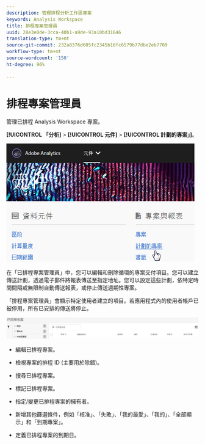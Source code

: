 ```yaml
---
description: 管理排程分析工作區專案
keywords: Analysis Workspace
title: 排程專案管理員
uuid: 28e3e0de-3cca-40b1-a9de-93a10bd31646
translation-type: tm+mt
source-git-commit: 232a8376d605fc2345b16fc6579b77dbe2eb7709
workflow-type: tm+mt
source-wordcount: '150'
ht-degree: 96%

---
```



# 排程專案管理員

管理已排程 Analysis Workspace 專案。

**[!UICONTROL 「分析]** > **[!UICONTROL 元件]** > **[!UICONTROL 計劃的專案」]**。

![](assets/components-scheduled-projects.png)

在「已排程專案管理員」中，您可以編輯和刪除循環的專案交付項目。您可以建立傳送計劃，透過電子郵件將報表傳送至指定地址。您可以設定這些計劃，依特定時間間隔或無限制自動傳送報表，或停止傳送週期性專案。

「排程專案管理員」會顯示特定使用者建立的項目。若應用程式內的使用者帳戶已被停用，所有已安排的傳送將停止。

![](assets/scheduled-projects.png)

* 編輯已排程專案。
* 檢視專案的排程 ID (主要用於除錯)。
* 搜尋已排程專案。
* 標記已排程專案。
* 指定/變更已排程專案的擁有者。
* 新增其他篩選條件，例如「核准」、「失敗」、「我的最愛」、「我的」、「全部顯示」和「到期專案」。

* 定義已排程專案的到期日。

